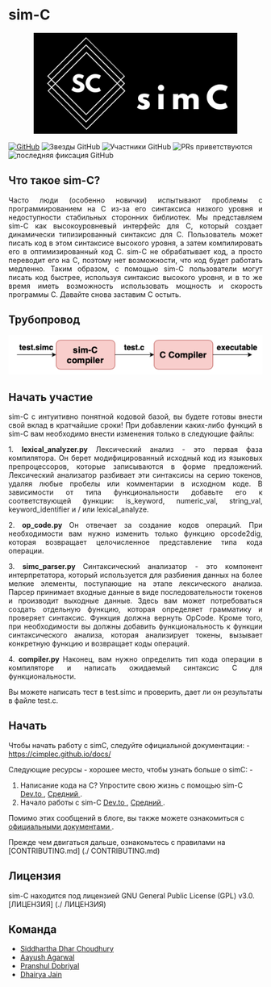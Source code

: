 
# sim-C

<p align = "center">
  <img src = "../logo.png" height = "200">
</p>

[![GitHub](https://img.shields.io/github/license/cimplec/sim-c)](https://github.com/cimplec/sim-c/blob/master/LICENSE)  ![Звезды GitHub](https://img.shields.io/github/stars/cimplec/sim-c?style=plastic)  ![Участники  GitHub](https://img.shields.io/github/contributors/cimplec/sim-c)  ![PRs приветствуются](https://img.shields.io/badge/PRs-welcome-brightgreen.svg)  ![последняя фиксация GitHub](https://img.shields.io/github/last-commit/cimplec/sim-c)

## Что такое sim-C?

<p align = "justify"> Часто люди (особенно новички) испытывают проблемы с программированием на C из-за его синтаксиса низкого уровня и недоступности стабильных сторонних библиотек. Мы представляем sim-C как высокоуровневый интерфейс для C, который создает динамически типизированный синтаксис для C. Пользователь может писать код в этом синтаксисе высокого уровня, а затем компилировать его в оптимизированный код C. sim-C не обрабатывает код, а просто переводит его на C, поэтому нет возможности, что код будет работать медленно. Таким образом, с помощью sim-C пользователи могут писать код быстрее, используя синтаксис высокого уровня, и в то же время иметь возможность использовать мощность и скорость программы C. Давайте снова заставим C остыть. </p>

## Трубопровод

<p align = "center">
  <img src = "../simc-pipeline.png">
</p>

## Начать участие

<p align = "justify"> sim-C с интуитивно понятной кодовой базой, вы будете готовы внести свой вклад в кратчайшие сроки!
При добавлении каких-либо функций в sim-C вам необходимо внести изменения только в следующие файлы: </p>

<p align = "justify"> 1. <strong> lexical_analyzer.py </strong>
Лексический анализ - это первая фаза компилятора. Он берет модифицированный исходный код из языковых препроцессоров, которые записываются в форме предложений. Лексический анализатор разбивает эти синтаксисы на серию токенов, удаляя любые пробелы или комментарии в исходном коде. В зависимости от типа функциональности добавьте его к соответствующей функции: is_keyword, numeric_val, string_val, keyword_identifier и / или lexical_analyze. </p>

<p align = "justify"> 2. <strong> op_code.py </strong>
Он отвечает за создание кодов операций. При необходимости вам нужно изменить только функцию opcode2dig, которая возвращает целочисленное представление типа кода операции. </p>

<p align = "justify"> 3. <strong> simc_parser.py </strong>
Синтаксический анализатор - это компонент интерпретатора, который используется для разбиения данных на более мелкие элементы, поступающие на этапе лексического анализа. Парсер принимает входные данные в виде последовательности токенов и производит выходные данные. Здесь вам может потребоваться создать отдельную функцию, которая определяет грамматику и проверяет синтаксис. Функция должна вернуть OpCode. Кроме того, при необходимости вы должны добавить функциональность к функции синтаксического анализа, которая анализирует токены, вызывает конкретную функцию и возвращает коды операций. </p>

<p align = "justify"> 4. <strong> compiler.py </strong>
Наконец, вам нужно определить тип кода операции в компиляторе и написать ожидаемый синтаксис C для функциональности. </p>

<p align = "justify"> Вы можете написать тест в test.simc и проверить, дает ли он результаты в файле test.c. </p>


## Начать

Чтобы начать работу с simC, следуйте официальной документации: - https://cimplec.github.io/docs/

Следующие ресурсы - хорошее место, чтобы узнать больше о simC: -

1) Написание кода на C? Упростите свою жизнь с помощью sim-C <a href="https://dev.to/cimplec/writing-code-in-c-simplify-your-life-with-sim-c-2dkj"> Dev.to </a>, <a href="https://medium.com/oss-build/writing-code-in-c-simplify-your-life-with-sim-c-9dd98f882bf8"> Средний </a>.
2) Начало работы с sim-C <a href="https://dev.to/cimplec/getting-started-with-sim-c-4iek"> Dev.to </a>, <a href = "https : //medium.com/oss-build/getting-started-with-sim-c-1397ee539877 "> Средний </a>.

Помимо этих сообщений в блоге, вы также можете ознакомиться с <a href="https://cimplec.github.io/docs"> официальными документами </a>.

Прежде чем двигаться дальше, ознакомьтесь с правилами на [CONTRIBUTING.md] (./ CONTRIBUTING.md)

## Лицензия

sim-C находится под лицензией GNU General Public License (GPL) v3.0. [ЛИЦЕНЗИЯ] (./ ЛИЦЕНЗИЯ)

## Команда

- [Siddhartha Dhar Choudhury](https://github.com/frankhart2018)
- [Aayush Agarwal](https://github.com/Aayush-99)
- [Pranshul Dobriyal](https://github.com/PranshulDobriyal)
- [Dhairya Jain](https://github.com/dhairyaj)
